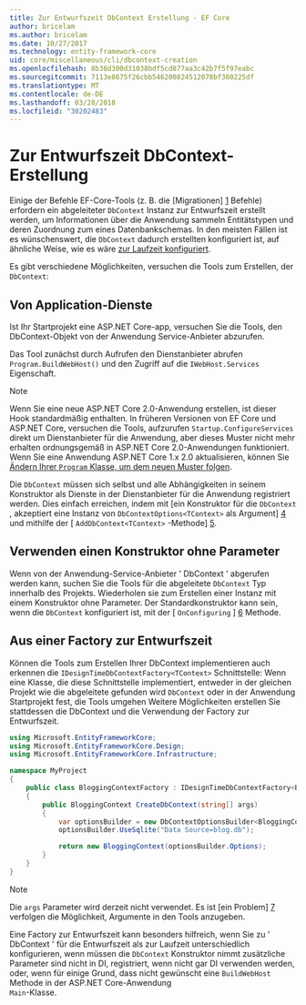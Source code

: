 ```yaml
---
title: Zur Entwurfszeit DbContext Erstellung - EF Core
author: bricelam
ms.author: bricelam
ms.date: 10/27/2017
ms.technology: entity-framework-core
uid: core/miscellaneous/cli/dbcontext-creation
ms.openlocfilehash: 8b38d300d31038bdf5cd877aa3c42b7f5f97eabc
ms.sourcegitcommit: 7113e8675f26cbb546200824512078bf360225df
ms.translationtype: MT
ms.contentlocale: de-DE
ms.lasthandoff: 03/28/2018
ms.locfileid: "30202483"
---
```

<a name="design-time-dbcontext-creation"></a>Zur Entwurfszeit DbContext-Erstellung
==============================
Einige der Befehle EF-Core-Tools (z. B. die [Migrationen] [ 1] Befehle) erfordern ein abgeleiteter `DbContext` Instanz zur Entwurfszeit erstellt werden, um Informationen über die Anwendung sammeln Entitätstypen und deren Zuordnung zum eines Datenbankschemas. In den meisten Fällen ist es wünschenswert, die `DbContext` dadurch erstellten konfiguriert ist, auf ähnliche Weise, wie es wäre [zur Laufzeit konfiguriert][2].

Es gibt verschiedene Möglichkeiten, versuchen die Tools zum Erstellen, der `DbContext`:

<a name="from-application-services"></a>Von Application-Dienste
-------------------------
Ist Ihr Startprojekt eine ASP.NET Core-app, versuchen Sie die Tools, den DbContext-Objekt von der Anwendung Service-Anbieter abzurufen.

Das Tool zunächst durch Aufrufen den Dienstanbieter abrufen `Program.BuildWebHost()` und den Zugriff auf die `IWebHost.Services` Eigenschaft.

> [!NOTE]
> Wenn Sie eine neue ASP.NET Core 2.0-Anwendung erstellen, ist dieser Hook standardmäßig enthalten. In früheren Versionen von EF Core und ASP.NET Core, versuchen die Tools, aufzurufen `Startup.ConfigureServices` direkt um Dienstanbieter für die Anwendung, aber dieses Muster nicht mehr erhalten ordnungsgemäß in ASP.NET Core 2.0-Anwendungen funktioniert. Wenn Sie eine Anwendung ASP.NET Core 1.x 2.0 aktualisieren, können Sie [Ändern Ihrer `Program` Klasse, um dem neuen Muster folgen][3].

Die `DbContext` müssen sich selbst und alle Abhängigkeiten in seinem Konstruktor als Dienste in der Dienstanbieter für die Anwendung registriert werden. Dies einfach erreichen, indem mit [ein Konstruktor für die `DbContext` , akzeptiert eine Instanz von `DbContextOptions<TContext>` als Argument] [ 4] und mithilfe der [ `AddDbContext<TContext>` -Methode] [5].

<a name="using-a-constructor-with-no-parameters"></a>Verwenden einen Konstruktor ohne Parameter
--------------------------------------
Wenn von der Anwendung-Service-Anbieter ' DbContext ' abgerufen werden kann, suchen Sie die Tools für die abgeleitete `DbContext` Typ innerhalb des Projekts. Wiederholen sie zum Erstellen einer Instanz mit einem Konstruktor ohne Parameter. Der Standardkonstruktor kann sein, wenn die `DbContext` konfiguriert ist, mit der [ `OnConfiguring` ] [ 6] Methode.

<a name="from-a-design-time-factory"></a>Aus einer Factory zur Entwurfszeit
--------------------------
Können die Tools zum Erstellen Ihrer DbContext implementieren auch erkennen die `IDesignTimeDbContextFactory<TContext>` Schnittstelle: Wenn eine Klasse, die diese Schnittstelle implementiert, entweder in der gleichen Projekt wie die abgeleitete gefunden wird `DbContext` oder in der Anwendung Startprojekt fest, die Tools umgehen Weitere Möglichkeiten erstellen Sie stattdessen die DbContext und die Verwendung der Factory zur Entwurfszeit.

``` csharp
using Microsoft.EntityFrameworkCore;
using Microsoft.EntityFrameworkCore.Design;
using Microsoft.EntityFrameworkCore.Infrastructure;

namespace MyProject
{
    public class BloggingContextFactory : IDesignTimeDbContextFactory<BloggingContext>
    {
        public BloggingContext CreateDbContext(string[] args)
        {
            var optionsBuilder = new DbContextOptionsBuilder<BloggingContext>();
            optionsBuilder.UseSqlite("Data Source=blog.db");

            return new BloggingContext(optionsBuilder.Options);
        }
    }
}
```

> [!NOTE]
> Die `args` Parameter wird derzeit nicht verwendet. Es ist [ein Problem] [ 7] verfolgen die Möglichkeit, Argumente in den Tools anzugeben.

Eine Factory zur Entwurfszeit kann besonders hilfreich, wenn Sie zu ' DbContext ' für die Entwurfszeit als zur Laufzeit unterschiedlich konfigurieren, wenn müssen die `DbContext` Konstruktor nimmt zusätzliche Parameter sind nicht in DI, registriert, wenn nicht gar DI verwenden werden, oder, wenn für einige Grund, dass nicht gewünscht eine `BuildWebHost` Methode in der ASP.NET Core-Anwendung  
`Main`-Klasse.

  [1]: xref:core/managing-schemas/migrations/index
  [2]: xref:core/miscellaneous/configuring-dbcontext
  [3]: https://docs.microsoft.com/aspnet/core/migration/1x-to-2x/#update-main-method-in-programcs
  [4]: xref:core/miscellaneous/configuring-dbcontext#constructor-argument
  [5]: xref:core/miscellaneous/configuring-dbcontext#using-dbcontext-with-dependency-injection
  [6]: xref:core/miscellaneous/configuring-dbcontext#onconfiguring
  [7]: https://github.com/aspnet/EntityFrameworkCore/issues/8332

